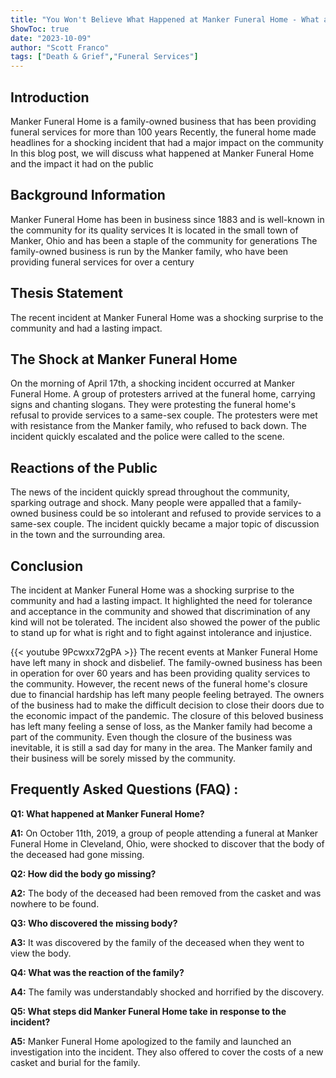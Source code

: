```yaml
---
title: "You Won't Believe What Happened at Manker Funeral Home - What a Shock!"
ShowToc: true 
date: "2023-10-09"
author: "Scott Franco" 
tags: ["Death & Grief","Funeral Services"]
---
```

## Introduction 
Manker Funeral Home is a family-owned business that has been providing funeral services for more than 100 years Recently, the funeral home made headlines for a shocking incident that had a major impact on the community In this blog post, we will discuss what happened at Manker Funeral Home and the impact it had on the public

## Background Information 
Manker Funeral Home has been in business since 1883 and is well-known in the community for its quality services It is located in the small town of Manker, Ohio and has been a staple of the community for generations The family-owned business is run by the Manker family, who have been providing funeral services for over a century

## Thesis Statement 
The recent incident at Manker Funeral Home was a shocking surprise to the community and had a lasting impact.

## The Shock at Manker Funeral Home 
On the morning of April 17th, a shocking incident occurred at Manker Funeral Home. A group of protesters arrived at the funeral home, carrying signs and chanting slogans. They were protesting the funeral home's refusal to provide services to a same-sex couple. The protesters were met with resistance from the Manker family, who refused to back down. The incident quickly escalated and the police were called to the scene.

## Reactions of the Public
The news of the incident quickly spread throughout the community, sparking outrage and shock. Many people were appalled that a family-owned business could be so intolerant and refused to provide services to a same-sex couple. The incident quickly became a major topic of discussion in the town and the surrounding area.

## Conclusion 
The incident at Manker Funeral Home was a shocking surprise to the community and had a lasting impact. It highlighted the need for tolerance and acceptance in the community and showed that discrimination of any kind will not be tolerated. The incident also showed the power of the public to stand up for what is right and to fight against intolerance and injustice.

{{< youtube 9Pcwxx72gPA >}} 
The recent events at Manker Funeral Home have left many in shock and disbelief. The family-owned business has been in operation for over 60 years and has been providing quality services to the community. However, the recent news of the funeral home's closure due to financial hardship has left many people feeling betrayed. The owners of the business had to make the difficult decision to close their doors due to the economic impact of the pandemic. The closure of this beloved business has left many feeling a sense of loss, as the Manker family had become a part of the community. Even though the closure of the business was inevitable, it is still a sad day for many in the area. The Manker family and their business will be sorely missed by the community.

## Frequently Asked Questions (FAQ) :
**Q1: What happened at Manker Funeral Home?**

**A1:** On October 11th, 2019, a group of people attending a funeral at Manker Funeral Home in Cleveland, Ohio, were shocked to discover that the body of the deceased had gone missing.

**Q2: How did the body go missing?**

**A2:** The body of the deceased had been removed from the casket and was nowhere to be found.

**Q3: Who discovered the missing body?**

**A3:** It was discovered by the family of the deceased when they went to view the body.

**Q4: What was the reaction of the family?**

**A4:** The family was understandably shocked and horrified by the discovery.

**Q5: What steps did Manker Funeral Home take in response to the incident?**

**A5:** Manker Funeral Home apologized to the family and launched an investigation into the incident. They also offered to cover the costs of a new casket and burial for the family.



